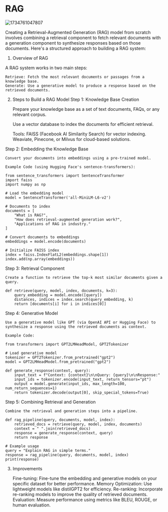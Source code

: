 # RAG

![1734761047807](https://github.com/user-attachments/assets/b9b32e57-0fad-4f89-aff0-ce30fd716a78)


Creating a Retrieval-Augmented Generation (RAG) model from scratch involves combining a retrieval component to fetch relevant documents with a generation component to synthesize responses based on those documents. Here's a structured approach to building a RAG system:
1. Overview of RAG

A RAG system works in two main steps:

    Retrieve: Fetch the most relevant documents or passages from a knowledge base.
    Generate: Use a generative model to produce a response based on the retrieved documents.

2. Steps to Build a RAG Model
Step 1: Knowledge Base Creation

    Prepare your knowledge base as a set of text documents, FAQs, or any relevant corpus.

    Use a vector database to index the documents for efficient retrieval.

    Tools:
        FAISS (Facebook AI Similarity Search) for vector indexing.
        Weaviate, Pinecone, or Milvus for cloud-based solutions.

Step 2: Embedding the Knowledge Base

    Convert your documents into embeddings using a pre-trained model.

    Example Code (using Hugging Face's sentence-transformers):

    from sentence_transformers import SentenceTransformer
    import faiss
    import numpy as np

    # Load the embedding model
    model = SentenceTransformer('all-MiniLM-L6-v2')

    # Documents to index
    documents = [
        "What is RAG?",
        "How does retrieval-augmented generation work?",
        "Applications of RAG in industry."
    ]

    # Convert documents to embeddings
    embeddings = model.encode(documents)

    # Initialize FAISS index
    index = faiss.IndexFlatL2(embeddings.shape[1])
    index.add(np.array(embeddings))

Step 3: Retrieval Component

    Create a function to retrieve the top-k most similar documents given a query.

    def retrieve(query, model, index, documents, k=3):
        query_embedding = model.encode([query])
        distances, indices = index.search(query_embedding, k)
        return [documents[i] for i in indices[0]]

Step 4: Generative Model

    Use a generative model like GPT (via OpenAI API or Hugging Face) to synthesize a response using the retrieved documents as context.

    Example Code:

    from transformers import GPT2LMHeadModel, GPT2Tokenizer

    # Load generative model
    tokenizer = GPT2Tokenizer.from_pretrained("gpt2")
    model = GPT2LMHeadModel.from_pretrained("gpt2")

    def generate_response(context, query):
        input_text = f"Context: {context}\n\nQuery: {query}\n\nResponse:"
        input_ids = tokenizer.encode(input_text, return_tensors="pt")
        output = model.generate(input_ids, max_length=100, num_return_sequences=1)
        return tokenizer.decode(output[0], skip_special_tokens=True)

Step 5: Combining Retrieval and Generation

    Combine the retrieval and generation steps into a pipeline.

    def rag_pipeline(query, documents, model, index):
        retrieved_docs = retrieve(query, model, index, documents)
        context = " ".join(retrieved_docs)
        response = generate_response(context, query)
        return response

    # Example usage
    query = "Explain RAG in simple terms."
    response = rag_pipeline(query, documents, model, index)
    print(response)

3. Improvements

    Fine-tuning: Fine-tune the embedding and generative models on your specific dataset for better performance.
    Memory Optimization: Use lightweight models like distilGPT2 for efficiency.
    Re-ranking: Incorporate re-ranking models to improve the quality of retrieved documents.
    Evaluation: Measure performance using metrics like BLEU, ROUGE, or human evaluation.
